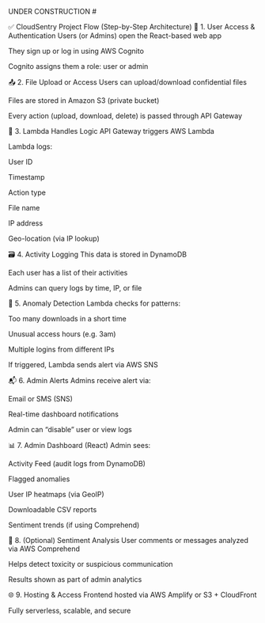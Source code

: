 UNDER CONSTRUCTION #

✅ CloudSentry Project Flow (Step-by-Step Architecture)
👥 1. User Access & Authentication
Users (or Admins) open the React-based web app

They sign up or log in using AWS Cognito

Cognito assigns them a role: user or admin

📤 2. File Upload or Access
Users can upload/download confidential files

Files are stored in Amazon S3 (private bucket)

Every action (upload, download, delete) is passed through API Gateway

🧠 3. Lambda Handles Logic
API Gateway triggers AWS Lambda

Lambda logs:

User ID

Timestamp

Action type

File name

IP address

Geo-location (via IP lookup)

🗃️ 4. Activity Logging
This data is stored in DynamoDB

Each user has a list of their activities

Admins can query logs by time, IP, or file

🚨 5. Anomaly Detection
Lambda checks for patterns:

Too many downloads in a short time

Unusual access hours (e.g. 3am)

Multiple logins from different IPs

If triggered, Lambda sends alert via AWS SNS

📬 6. Admin Alerts
Admins receive alert via:

Email or SMS (SNS)

Real-time dashboard notifications

Admin can “disable” user or view logs

📊 7. Admin Dashboard (React)
Admin sees:

Activity Feed (audit logs from DynamoDB)

Flagged anomalies

User IP heatmaps (via GeoIP)

Downloadable CSV reports

Sentiment trends (if using Comprehend)

🧠 8. (Optional) Sentiment Analysis
User comments or messages analyzed via AWS Comprehend

Helps detect toxicity or suspicious communication

Results shown as part of admin analytics

🌐 9. Hosting & Access
Frontend hosted via AWS Amplify or S3 + CloudFront

Fully serverless, scalable, and secure

